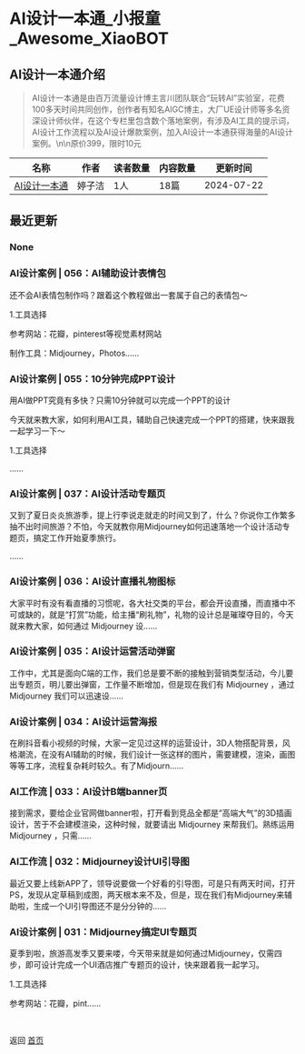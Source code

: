 # AI设计一本通_小报童_Awesome_XiaoBOT

## AI设计一本通介绍
> AI设计一本通是由百万流量设计博主言川团队联合“玩转AI”实验室，花费100多天时间共同创作，创作者有知名AIGC博主，大厂UE设计师等多名资深设计师伙伴，在这个专栏里包含数个落地案例，有涉及AI工具的提示词，AI设计工作流程以及AI设计爆款案例，加入AI设计一本通获得海量的AI设计案例。\n\n原价399，限时10元  
  


|名称|作者|读者数量|内容数量|更新时间|
|---|---|---|---|---|
|[AI设计一本通](https://xiaobot.net/p/AIDesign?refer=0b133df9-27dc-423b-8101-639049001c13)|婷子洁|1人|18篇|2024-07-22|

## 最近更新
### None

### AI设计案例 | 056：AI辅助设计表情包

还不会AI表情包制作吗？跟着这个教程做出一套属于自己的表情包～

1.工具选择

参考网站：花瓣，pinterest等视觉素材网站

制作工具：Midjourney，Photos......

### AI设计案例 | 055：10分钟完成PPT设计

用AI做PPT究竟有多快？只需10分钟就可以完成一个PPT的设计

今天就来教大家，如何利用AI工具，辅助自己快速完成一个PPT的搭建，快来跟我一起学习一下～

1.工具选择

......

### AI设计案例 | 037：AI设计活动专题页

又到了夏日炎炎旅游季，提上行李说走就走的时间又到了，什么？你说你工作繁多抽不出时间旅游？不怕，今天就教你用Midjourney如何迅速落地一个设计活动专题页，搞定工作开始夏季旅行。

......

### AI设计案例 | 036：AI设计直播礼物图标

大家平时有没有看直播的习惯呢，各大社交类的平台，都会开设直播，而直播中不可或缺的，就是“打赏”功能，给主播“刷礼物”，礼物的设计总是璀璨夺目的，今天就来教大家，如何通过
Midjourney 设......

### AI设计案例 | 035：AI设计运营活动弹窗

工作中，尤其是面向C端的工作，我们总是要不断的接触到营销类型活动，今儿要出专题页，明儿要出弹窗，工作量不断增加，但是现在我们有 Midjourney ，通过
Midjourney 我们可以迅速设......

### AI设计案例 | 034：AI设计运营海报

在刷抖音看小视频的时候，大家一定见过这样的运营设计，3D人物搭配背景，风格潮流，在没有AI辅助的时候，我们设计一张这样的图片，需要建模，渲染，画图等等工序，流程复杂耗时较久。有了Midjourn......

### AI工作流 | 033：AI设计B端banner页

接到需求，要给企业官网做banner啦，打开看到竞品全都是“高端大气”的3D插画设计，苦于不会建模渲染，这种时候，就要请出 Midjourney
来帮我们。熟练运用 Midjourney ，只需......

### AI工作流 | 032：Midjourney设计UI引导图

最近又要上线新APP了，领导说要做一个好看的引导图，可是只有两天时间，打开PS，发现从定草稿到成图，两天根本来不及，但是，现在我们有Midjourney来辅助啦，生成一个UI引导图还不是分分钟的......

### AI设计案例 | 031：Midjourney搞定UI专题页

夏季到啦，旅游高发季又要来喽，今天带来就是如何通过Midjourney，仅需四步，即可设计完成一个UI酒店推广专题页的设计，快来跟着我一起学习。

1.工具选择

参考网站：花瓣，pint......


<a href="https://github.com/Reno9527/awesome-xiaobot" style="color: white; text-decoration: none;">awesome-xiaobot</a>

返回 [首页](../README.md)
